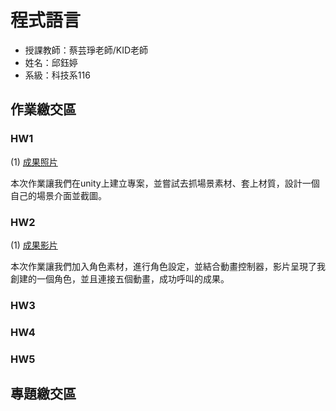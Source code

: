 # 程式語言

 - 授課教師：蔡芸琤老師/KID老師
 - 姓名：邱鈺婷
 - 系級：科技系116

## 作業繳交區
### HW1

(1) [成果照片](https://drive.google.com/file/d/1CVwlXwwnlaZvRfEUGnFwszrKWjIFIdE8/view?usp=sharing)

本次作業讓我們在unity上建立專案，並嘗試去抓場景素材、套上材質，設計一個自己的場景介面並截圖。

### HW2

(1) [成果影片](https://youtu.be/gkp_M96XSqE)

本次作業讓我們加入角色素材，進行角色設定，並結合動畫控制器，影片呈現了我創建的一個角色，並且連接五個動畫，成功呼叫的成果。



### HW3
### HW4
### HW5

## 專題繳交區
